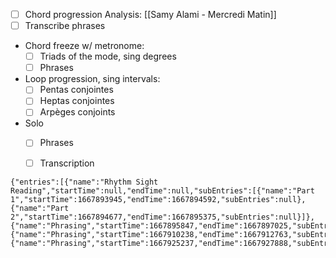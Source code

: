 - [ ] Chord progression Analysis: [[Samy Alami - Mercredi Matin]]
- [ ] Transcribe phrases
- Chord freeze w/ metronome: 
	- [ ] Triads of the mode, sing degrees
	- [ ] Phrases 
- Loop progression, sing intervals: 
	- [ ] Pentas conjointes 
	- [ ] Heptas conjointes
	- [ ] Arpèges conjoints 
- Solo
	- [ ] Phrases
	- [ ] Transcription


```simple-time-tracker
{"entries":[{"name":"Rhythm Sight Reading","startTime":null,"endTime":null,"subEntries":[{"name":"Part 1","startTime":1667893945,"endTime":1667894592,"subEntries":null},{"name":"Part 2","startTime":1667894677,"endTime":1667895375,"subEntries":null}]},{"name":"Phrasing","startTime":1667895847,"endTime":1667897025,"subEntries":null},{"name":"Phrasing","startTime":1667910238,"endTime":1667912763,"subEntries":null},{"name":"Phrasing","startTime":1667925237,"endTime":1667927888,"subEntries":null}]}
```



